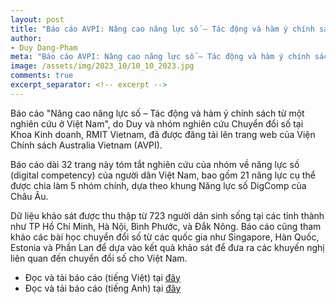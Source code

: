 ```yaml
---
layout: post
title: "Báo cáo AVPI: Nâng cao năng lực số – Tác động và hàm ý chính sách từ một nghiên cứu ở Việt Nam"
author:
- Duy Dang-Pham
meta: "Báo cáo AVPI: Nâng cao năng lực số – Tác động và hàm ý chính sách từ một nghiên cứu ở Việt Nam"
image: /assets/img/2023_10/10_10_2023.jpg
comments: true
excerpt_separator: <!-- excerpt -->
---
```

Báo cáo "Nâng cao năng lực số – Tác động và hàm ý chính sách từ một nghiên cứu ở Việt Nam", do Duy và nhóm nghiên cứu Chuyển đổi số tại Khoa Kinh doanh, RMIT Vietnam, đã được đăng tải lên trang web của Viện Chính sách Australia Vietnam (AVPI).<!-- excerpt -->

Báo cáo dài 32 trang này tóm tắt nghiên cứu của nhóm về năng lực số (digital competency) của người dân Việt Nam, bao gồm 21 năng lực cụ thể được chia làm 5 nhóm chính, dựa theo khung Năng lực số DigComp của Châu Âu. 

Dữ liệu khảo sát được thu thập từ 723 người dân sinh sống tại các tỉnh thành như TP Hồ Chí Minh, Hà Nội, Bình Phước, và Đắk Nông. Báo cáo cũng tham khảo các bài học chuyển đổi số từ các quốc gia như Singapore, Hàn Quốc, Estonia và Phần Lan để dựa vào kết quả khảo sát để đưa ra các khuyến nghị liên quan đến chuyển đổi số cho Việt Nam.

- Đọc và tải báo cáo (tiếng Việt) tại <a href="https://www.drduydangpham.com/assets/papers/Enhancing%20Digital%20Competence_AVPI%20Report%20VIE.pdf" target="\_blank">đây</a>
- Đọc và tải báo cáo (tiếng Anh) tại <a href="https://avpi.org.au/vi/resources/enhancing-digital-competence-impacts-and-policy-implications-from-a-study-in-vietnam/" target="\_blank">đây</a>